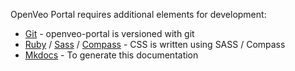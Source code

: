 OpenVeo Portal requires additional elements for development:

- [Git](http://git-scm.com/) - openveo-portal is versioned with git
- [Ruby](https://www.ruby-lang.org/en/) / [Sass](http://sass-lang.com/) / [Compass](http://compass-style.org/) - CSS is written using SASS / Compass
- [Mkdocs](http://www.mkdocs.org/) - To generate this documentation
